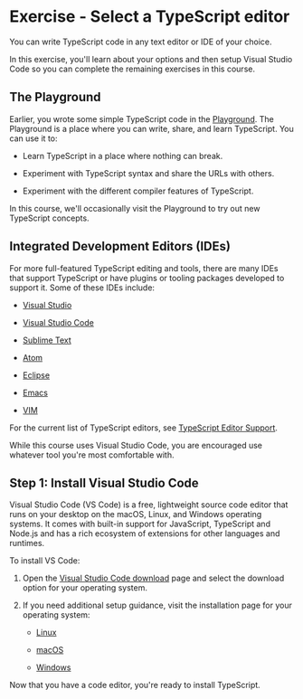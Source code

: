 # Exercise - Select a TypeScript editor #

You can write TypeScript code in any text editor or IDE of your choice.

In this exercise, you'll learn about your options and then setup Visual Studio Code so you can complete the remaining exercises in this course.

## The Playground

Earlier, you wrote some simple TypeScript code in the [Playground](https://www.typescriptlang.org/play). The Playground is a place where you can write, share, and learn TypeScript. You can use it to:

- Learn TypeScript in a place where nothing can break.

- Experiment with TypeScript syntax and share the URLs with others.

- Experiment with the different compiler features of TypeScript.

In this course, we'll occasionally visit the Playground to try out new TypeScript concepts.

## Integrated Development Editors (IDEs)

For more full-featured TypeScript editing and tools, there are many IDEs that support TypeScript or have plugins or tooling packages developed to support it. Some of these IDEs include:

- [Visual Studio](https://marketplace.visualstudio.com/items?itemName=TypeScriptTeam.typescript-403)

- [Visual Studio Code](https://code.visualstudio.com/Docs/languages/typescript)

- [Sublime Text](https://github.com/Microsoft/TypeScript-Sublime-Plugin)

- [Atom](https://atom.io/packages/atom-typescript)

- [Eclipse](https://github.com/palantir/eclipse-typescript)

- [Emacs](https://github.com/ananthakumaran/tide)

- [VIM](https://github.com/Microsoft/TypeScript/wiki/TypeScript-Editor-Support)

For the current list of TypeScript editors, see [TypeScript Editor Support](https://github.com/Microsoft/TypeScript/wiki/TypeScript-Editor-Support).

While this course uses Visual Studio Code, you are encouraged use whatever tool you're most comfortable with.

## Step 1: Install Visual Studio Code

Visual Studio Code (VS Code) is a free, lightweight source code editor that runs on your desktop on the macOS, Linux, and Windows operating systems. It comes with built-in support for JavaScript, TypeScript and Node.js and has a rich ecosystem of extensions for other languages and runtimes.

To install VS Code:

1. Open the [Visual Studio Code download](https://code.visualstudio.com/download) page and select the download option for your operating system.

1. If you need additional setup guidance, visit the installation page for your operating system:

    - [Linux](https://code.visualstudio.com/docs/setup/linux)

    - [macOS](https://code.visualstudio.com/docs/setup/mac)

    - [Windows](https://code.visualstudio.com/docs/setup/windows)

Now that you have a code editor, you're ready to install TypeScript.

